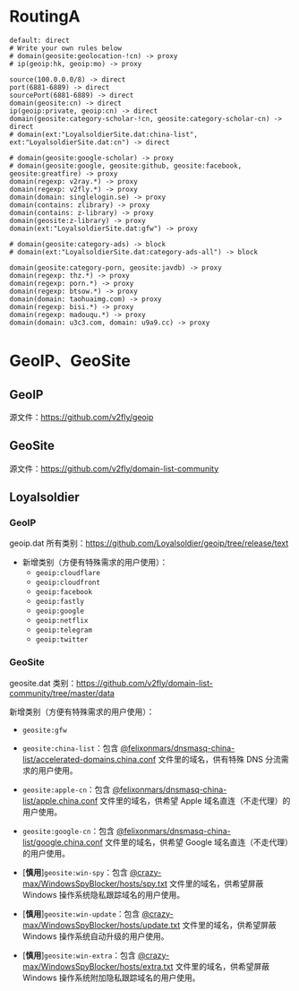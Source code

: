 # RoutingA

```
default: direct
# Write your own rules below
# domain(geosite:geolocation-!cn) -> proxy
# ip(geoip:hk, geoip:mo) -> proxy

source(100.0.0.0/8) -> direct
port(6881-6889) -> direct
sourcePort(6881-6889) -> direct
domain(geosite:cn) -> direct
ip(geoip:private, geoip:cn) -> direct
domain(geosite:category-scholar-!cn, geosite:category-scholar-cn) -> direct
# domain(ext:"LoyalsoldierSite.dat:china-list", ext:"LoyalsoldierSite.dat:cn") -> direct

# domain(geosite:google-scholar) -> proxy
# domain(geosite:google, geosite:github, geosite:facebook, geosite:greatfire) -> proxy
domain(regexp: v2ray.*) -> proxy
domain(regexp: v2fly.*) -> proxy
domain(domain: singlelogin.se) -> proxy
domain(contains: zlibrary) -> proxy
domain(contains: z-library) -> proxy
domain(geosite:z-library) -> proxy
domain(ext:"LoyalsoldierSite.dat:gfw") -> proxy

# domain(geosite:category-ads) -> block
# domain(ext:"LoyalsoldierSite.dat:category-ads-all") -> block

domain(geosite:category-porn, geosite:javdb) -> proxy
domain(regexp: thz.*) -> proxy
domain(regexp: porn.*) -> proxy
domain(regexp: btsow.*) -> proxy
domain(domain: taohuaimg.com) -> proxy
domain(regexp: bisi.*) -> proxy
domain(regexp: madouqu.*) -> proxy
domain(domain: u3c3.com, domain: u9a9.cc) -> proxy
```

# GeoIP、GeoSite

## GeoIP

源文件：https://github.com/v2fly/geoip

## GeoSite

源文件：https://github.com/v2fly/domain-list-community

## Loyalsoldier

### GeoIP

geoip.dat 所有类别：https://github.com/Loyalsoldier/geoip/tree/release/text

- 新增类别（方便有特殊需求的用户使用）：
  - `geoip:cloudflare`
  - `geoip:cloudfront`
  - `geoip:facebook`
  - `geoip:fastly`
  - `geoip:google`
  - `geoip:netflix`
  - `geoip:telegram`
  - `geoip:twitter`

### GeoSite

 geosite.dat 类别：https://github.com/v2fly/domain-list-community/tree/master/data

新增类别（方便有特殊需求的用户使用）：

- `geosite:gfw`
- `geosite:china-list`：包含 [@felixonmars/dnsmasq-china-list/accelerated-domains.china.conf](https://github.com/felixonmars/dnsmasq-china-list/blob/master/accelerated-domains.china.conf) 文件里的域名，供有特殊 DNS 分流需求的用户使用。
- `geosite:apple-cn`：包含 [@felixonmars/dnsmasq-china-list/apple.china.conf](https://github.com/felixonmars/dnsmasq-china-list/blob/master/apple.china.conf) 文件里的域名，供希望 Apple 域名直连（不走代理）的用户使用。
- `geosite:google-cn`：包含 [@felixonmars/dnsmasq-china-list/google.china.conf](https://github.com/felixonmars/dnsmasq-china-list/blob/master/google.china.conf) 文件里的域名，供希望 Google 域名直连（不走代理）的用户使用。

- [**慎用**]`geosite:win-spy`：包含 [@crazy-max/WindowsSpyBlocker/hosts/spy.txt](https://github.com/crazy-max/WindowsSpyBlocker/blob/master/data/hosts/spy.txt) 文件里的域名，供希望屏蔽 Windows 操作系统隐私跟踪域名的用户使用。
- [**慎用**]`geosite:win-update`：包含 [@crazy-max/WindowsSpyBlocker/hosts/update.txt](https://github.com/crazy-max/WindowsSpyBlocker/blob/master/data/hosts/update.txt) 文件里的域名，供希望屏蔽 Windows 操作系统自动升级的用户使用。
- [**慎用**]`geosite:win-extra`：包含 [@crazy-max/WindowsSpyBlocker/hosts/extra.txt](https://github.com/crazy-max/WindowsSpyBlocker/blob/master/data/hosts/extra.txt) 文件里的域名，供希望屏蔽 Windows 操作系统附加隐私跟踪域名的用户使用。

